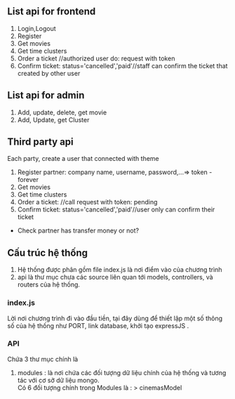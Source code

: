 ## List api for frontend
1. Login,Logout
2. Register
3. Get movies
4. Get time clusters
5. Order a ticket //authorized user do: request with token
6. Confirm ticket: status='cancelled','paid'//staff can confirm the ticket that created by other user

## List api for admin
1. Add, update, delete, get movie
2. Add, Update, get Cluster 



## Third party api

Each party, create a user that connected with theme

1. Register partner: company name, username, password,...=> token - forever
2. Get movies
3. Get time clusters
4. Order a ticket: //call request with token: pending
5. Confirm ticket: status='cancelled','paid'//user only can confirm their ticket
 - Check partner has transfer money or not?
## Cấu trúc hệ thống 
1. Hệ thống được phân gồm file index.js là nơi điểm vào của chương trình 
2. api là thư mục chưa các source liên quan tới models, controllers, và routers của hệ thống.

### index.js 
Lời nơi chương trình đi vào đầu tiền, tại đây dùng để thiết lập một số thông số của hệ thống như PORT, link  database, khởi tạo expressJS . </br>

### API 
Chứa 3 thư mục chính là </br>
1. modules : là nơi chứa các đối tượng  dữ liệu chính của hệ thống và tương tác với cơ sỡ dữ liệu mongo. </br>
    Có 6 đối tượng chính trong Modules là : 
        > cinemasModel 

